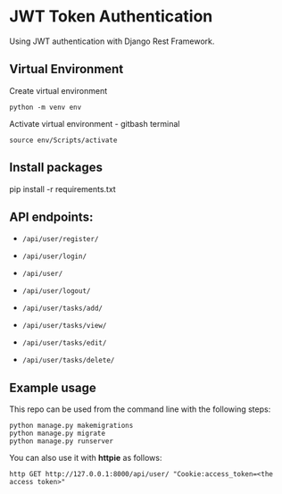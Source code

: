 # JWT Token Authentication

Using JWT authentication with Django Rest Framework.

## Virtual Environment

Create virtual environment

```
python -m venv env

```

Activate virtual environment - gitbash terminal

```
source env/Scripts/activate

```

## Install packages

pip install -r requirements.txt


## API endpoints:

* `/api/user/register/`
* `/api/user/login/`
* `/api/user/`
* `/api/user/logout/`

* `/api/user/tasks/add/`
* `/api/user/tasks/view/`
* `/api/user/tasks/edit/`
* `/api/user/tasks/delete/`

## Example usage

This repo can be used from the command line with the following steps:

```
python manage.py makemigrations
python manage.py migrate
python manage.py runserver

```

You can also use it with **httpie** as follows:

```
http GET http://127.0.0.1:8000/api/user/ "Cookie:access_token=<the access token>"
```
